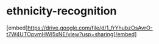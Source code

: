 # ethnicity-recognition

[embed]https://drive.google.com/file/d/1_frYhubzOsAvrO-t7W4UTOpvmHWl5xNE/view?usp=sharing[/embed]
